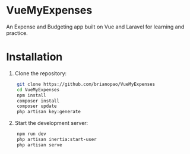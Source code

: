 # VueMyExpenses
An Expense and Budgeting app built on Vue and Laravel for learning and practice.


# Installation
1. Clone the repository:
```bash
    git clone https://github.com/brianopao/VueMyExpenses
    cd VueMyExpenses
    npm install
    composer install
    composer update
    php artisan key:generate

```

2. Start the development server:
```bash
    npm run dev
    php artisan inertia:start-user
    php artisan serve
```